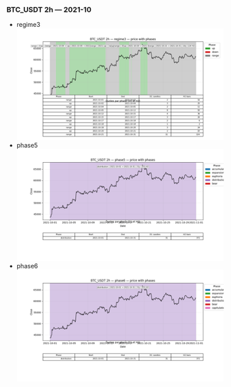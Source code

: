 ### BTC_USDT 2h — 2021-10

- regime3
![BTC_USDT_2h_regime3_2021-10_phase_price.png](outputs/fourier/phase_monthly/BTC_USDT/2h/2021/2021-10/BTC_USDT_2h_regime3_2021-10_phase_price.png)
- phase5
![BTC_USDT_2h_phase5_2021-10_phase_price.png](outputs/fourier/phase_monthly/BTC_USDT/2h/2021/2021-10/BTC_USDT_2h_phase5_2021-10_phase_price.png)
- phase6
![BTC_USDT_2h_phase6_2021-10_phase_price.png](outputs/fourier/phase_monthly/BTC_USDT/2h/2021/2021-10/BTC_USDT_2h_phase6_2021-10_phase_price.png)